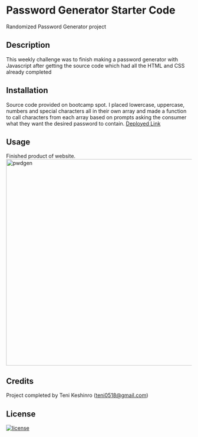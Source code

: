 # Password Generator Starter Code
Randomized Password Generator project

## Description

This weekly challenge was to finish making a password generator with Javascript after getting the source code which had all the HTML and CSS already completed




## Installation
Source code provided on bootcamp spot. I placed lowercase, uppercase, numbers and special characters all in their own array and made a function to call characters from each array based on prompts asking the consumer what they want the desired password to contain.
[Deployed Link](https://teniife.github.io/Password_Generator_Challenge-3/)

## Usage

Finished product of website. 
<img width="560" alt="pwdgen" src="https://user-images.githubusercontent.com/101995302/209746669-27e8066a-be1a-40ad-9d1e-cdd1b06cc0bb.png">


## Credits

Project completed by Teni Keshinro (teni0518@gmail.com)


## License

[![license](https://img.shields.io/github/license/DAVFoundation/captain-n3m0.svg?style=flat-square)](https://github.com/DAVFoundation/captain-n3m0/blob/master/LICENSE)
